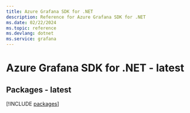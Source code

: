 ```yaml
---
title: Azure Grafana SDK for .NET
description: Reference for Azure Grafana SDK for .NET
ms.date: 02/22/2024
ms.topic: reference
ms.devlang: dotnet
ms.service: grafana
---
```

# Azure Grafana SDK for .NET - latest
## Packages - latest
[!INCLUDE [packages](grafana-index.md)]